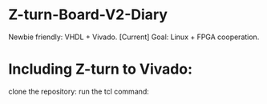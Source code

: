 # Z-turn-Board-V2-Diary
Newbie friendly: VHDL + Vivado. [Current] Goal: Linux + FPGA cooperation.
# Including Z-turn to Vivado:
clone the repository:
run the tcl command:
